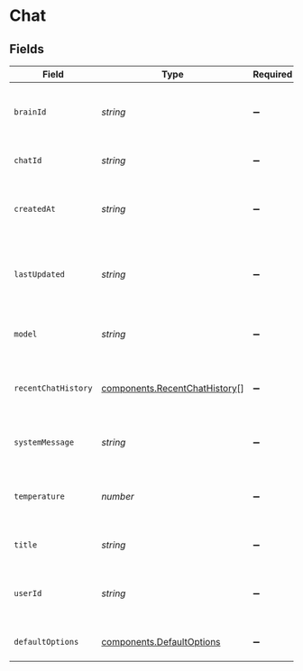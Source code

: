# Chat


## Fields

| Field                                                                          | Type                                                                           | Required                                                                       | Description                                                                    |
| ------------------------------------------------------------------------------ | ------------------------------------------------------------------------------ | ------------------------------------------------------------------------------ | ------------------------------------------------------------------------------ |
| `brainId`                                                                      | *string*                                                                       | :heavy_minus_sign:                                                             | The ID of the brain associated with the chat                                   |
| `chatId`                                                                       | *string*                                                                       | :heavy_minus_sign:                                                             | The unique identifier of the chat                                              |
| `createdAt`                                                                    | *string*                                                                       | :heavy_minus_sign:                                                             | The timestamp when the chat was created                                        |
| `lastUpdated`                                                                  | *string*                                                                       | :heavy_minus_sign:                                                             | The timestamp when the chat was last updated                                   |
| `model`                                                                        | *string*                                                                       | :heavy_minus_sign:                                                             | The name of the model used for the chat                                        |
| `recentChatHistory`                                                            | [components.RecentChatHistory](../../models/components/recentchathistory.md)[] | :heavy_minus_sign:                                                             | The metadata related to the chat interactions                                  |
| `systemMessage`                                                                | *string*                                                                       | :heavy_minus_sign:                                                             | The system message or prompt for the chat                                      |
| `temperature`                                                                  | *number*                                                                       | :heavy_minus_sign:                                                             | The temperature value used for the model                                       |
| `title`                                                                        | *string*                                                                       | :heavy_minus_sign:                                                             | The title or name of the chat                                                  |
| `userId`                                                                       | *string*                                                                       | :heavy_minus_sign:                                                             | The ID of the user associated with the chat                                    |
| `defaultOptions`                                                               | [components.DefaultOptions](../../models/components/defaultoptions.md)         | :heavy_minus_sign:                                                             | The default options for the chat                                               |